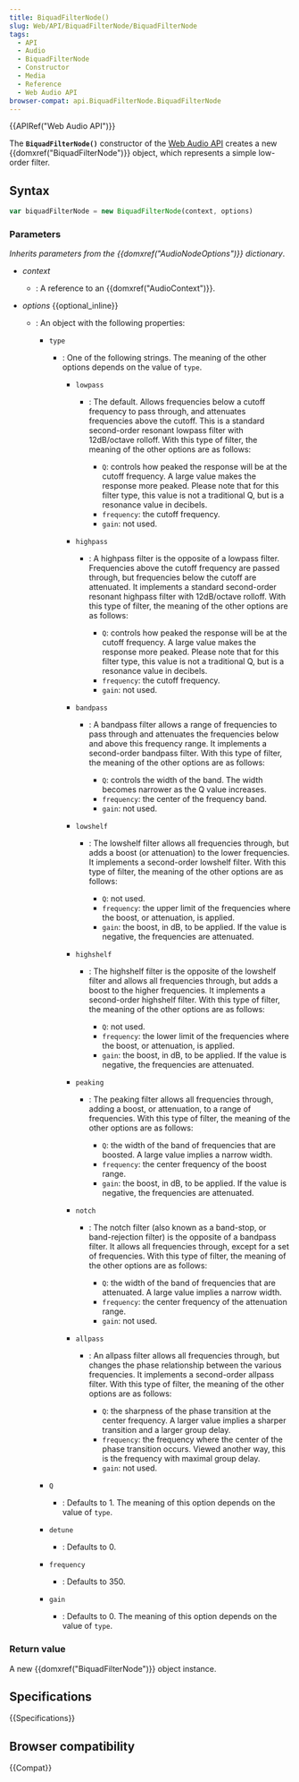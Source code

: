 ```yaml
---
title: BiquadFilterNode()
slug: Web/API/BiquadFilterNode/BiquadFilterNode
tags:
  - API
  - Audio
  - BiquadFilterNode
  - Constructor
  - Media
  - Reference
  - Web Audio API
browser-compat: api.BiquadFilterNode.BiquadFilterNode
---
```

{{APIRef("Web Audio API")}}

The **`BiquadFilterNode()`**
constructor of the [Web Audio API](/en-US/docs/Web/API/Web_Audio_API)
creates a new {{domxref("BiquadFilterNode")}} object, which represents a simple
low-order filter.

## Syntax

```js
var biquadFilterNode = new BiquadFilterNode(context, options)
```

### Parameters

_Inherits parameters from the {{domxref("AudioNodeOptions")}} dictionary_.

- _context_
  - : A reference to an {{domxref("AudioContext")}}.
- _options_ {{optional_inline}}

  - : An object with the following properties:

    - `type`

      - : One of the following strings. The meaning
        of the other options depends on the value of `type`.

        - `lowpass`

          - : The default. Allows frequencies below a cutoff frequency to pass through, and attenuates frequencies above the cutoff. This is a standard second-order resonant lowpass filter with 12dB/octave rolloff. With this type of filter, the meaning of the other options are as follows:

            - `Q`: controls how peaked the response will be at the cutoff frequency. A large value makes the response more peaked. Please note that for this filter type, this value is not a traditional Q, but is a resonance value in decibels.
            - `frequency`: the cutoff frequency.
            - `gain`: not used.

        - `highpass`

          - : A highpass filter is the opposite of a lowpass filter.
            Frequencies above the cutoff frequency are passed through, but frequencies below the cutoff are attenuated. It implements a standard second-order resonant highpass filter with 12dB/octave rolloff. With this type of filter, the meaning of the other options are as follows:

            - `Q`: controls how peaked the response will be at the cutoff frequency. A large value makes the response more peaked. Please note that for this filter type, this value is not a traditional Q, but is a resonance value in decibels.
            - `frequency`: the cutoff frequency.
            - `gain`: not used.

        - `bandpass`

          - : A bandpass filter allows a range of frequencies to pass
            through and attenuates the frequencies below and above this frequency range. It implements a second-order bandpass filter. With this type of filter, the meaning of the other options are as follows:

            - `Q`: controls the width of the band. The width becomes narrower as the Q value increases.
            - `frequency`: the center of the frequency band.
            - `gain`: not used.

        - `lowshelf`

          - : The lowshelf filter allows all frequencies through, but adds
            a boost (or attenuation) to the lower frequencies. It implements a second-order lowshelf filter. With this type of filter, the meaning of the other options are as follows:

            - `Q`: not used.
            - `frequency`: the upper limit of the frequencies where the boost, or attenuation, is applied.
            - `gain`: the boost, in dB, to be applied. If the value is negative, the frequencies are attenuated.

        - `highshelf`

          - : The highshelf filter is the opposite of the lowshelf filter
            and allows all frequencies through, but adds a boost to the higher frequencies. It implements a second-order highshelf filter. With this type of filter, the meaning of the other options are as follows:

            - `Q`: not used.
            - `frequency`: the lower limit of the frequencies where the boost, or attenuation, is applied.
            - `gain`: the boost, in dB, to be applied. If the value is negative, the frequencies are attenuated.

        - `peaking`

          - : The peaking filter allows all frequencies through, adding a
            boost, or attenuation, to a range of frequencies. With this type of filter, the meaning of the other options are as follows:

            - `Q`: the width of the band of frequencies that are boosted. A large value implies a narrow width.
            - `frequency`: the center frequency of the boost range.
            - `gain`: the boost, in dB, to be applied. If the value is negative, the frequencies are attenuated.

        - `notch`

          - : The notch filter (also known as a band-stop, or band-rejection filter) is the opposite of a bandpass filter. It allows all frequencies through, except for a set of frequencies. With this type of filter, the meaning of the other options are as follows:

            - `Q`: the width of the band of frequencies that are attenuated. A large value implies a narrow width.
            - `frequency`: the center frequency of the attenuation range.
            - `gain`: not used.

        - `allpass`

          - : An allpass filter allows all frequencies through, but changes
            the phase relationship between the various frequencies. It implements a second-order allpass filter. With this type of filter, the meaning of the other options are as follows:

            - `Q`: the sharpness of the phase transition at the center frequency. A larger value implies a sharper transition and a larger group delay.
            - `frequency`: the frequency where the center of the phase transition occurs. Viewed another way, this is the frequency with maximal group delay.
            - `gain`: not used.

    - `Q`
      - : Defaults to 1. The meaning of this option depends on the value of `type`.
    - `detune`
      - : Defaults to 0.
    - `frequency`
      - : Defaults to 350.
    - `gain`
      - : Defaults to 0. The meaning of this option depends on the value of `type`.

### Return value

A new {{domxref("BiquadFilterNode")}} object instance.

## Specifications

{{Specifications}}

## Browser compatibility

{{Compat}}
